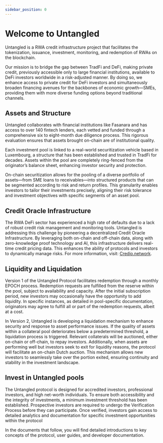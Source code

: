 ```yaml
---
sidebar_position: 0
---
```


# Welcome to Untangled 

Untangled is a RWA credit infrastructure project that facilitates the tokenization, issuance, investment, monitoring, and redemption of RWAs on the blockchain. 

Our mission is to bridge the gap between TradFi and DeFi, making private credit, previously accessible only to large financial institutions, available to DeFi investors worldwide in a risk-adjusted manner. By doing so, we enhance access to private credit for DeFi investors and simultaneously broaden financing avenues for the backbones of economic growth—SMEs, providing them with more diverse funding options beyond traditional channels.

## Assets and Structure

Untangled collaborates with financial institutions like Fasanara and has access to over 140 fintech lenders, each vetted and funded through a comprehensive six to eight-month due diligence process. This rigorous evaluation ensures that assets brought on-chain are of institutional quality.

Each investment pool is linked to a real-world securitization vehicle based in Luxembourg, a structure that has been established and trusted in TradFi for decades. Assets within the pool are completely ring-fenced from the originator’s balance sheet, enhancing investor security and protection.

On-chain securitization allows for the pooling of a diverse portfolio of assets—from SME loans to receivables—into structured products that can be segmented according to risk and return profiles. This granularity enables investors to tailor their investments precisely, aligning their risk tolerance and investment objectives with specific segments of an asset pool. 

## Credit Oracle Infrastructure

The RWA DeFi sector has experienced a high rate of defaults due to a lack of robust credit risk management and monitoring tools. Untangled is addressing this challenge by pioneering a decentralized Credit Oracle Infrastructure. By leveraging both on-chain and off-chain data, along with zero-knowledge proof technology and AI, this infrastructure delivers real-time credit pricing data. This enhances the ability of protocols and investors to dynamically manage risks. For more information, visit: [Credio.network](https://credio.network/). 

## Liquidity and Liquidation

Version 1 of the Untangled Protocol facilitates redemption through a monthly EPOCH process. Redemption requests are fulfilled from the reserve within the pool, subject to availability and capacity. After the initial subscription period, new investors may occasionally have the opportunity to add liquidity. In specific instances, as detailed in pool-specific documentation, originators may agree to fulfill all or part of the redemption requests, albeit at a cost.

In Version 2, Untangled is developing a liquidation mechanism to enhance security and response to asset performance issues. If the quality of assets within a collateral pool deteriorates below a predetermined threshold, a liquidation process is triggered. Relevant collaterals will be auctioned, either on-chain or off-chain, to repay investors. Additionally, when assets are performing well but investors seek to exit for liquidity reasons, the protocol will facilitate an on-chain Dutch auction. This mechanism allows new investors to seamlessly take over the portion exited, ensuring continuity and stability in the investment landscape.

## Invest in Untangled pools 

The Untangled protocol is designed for accredited investors, professional investors, and high net-worth individuals. To ensure both accessibility and the integrity of investments, a minimum investment threshold has been established. Prospective investors are required to undergo the Verification Process before they can participate. Once verified, investors gain access to detailed analytics and documentation for specific investment opportunities within the protocol

In the documents that follow, you will find detailed introductions to key concepts of the protocol, user guides, and developer documentation.

